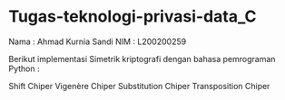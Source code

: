 # Tugas-teknologi-privasi-data_C
Nama : Ahmad Kurnia Sandi NIM : L200200259

Berikut implementasi Simetrik kriptografi dengan bahasa pemrograman Python :

Shift Chiper
Vigenère Chiper
Substitution Chiper
Transposition Chiper
